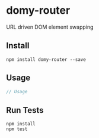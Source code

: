 # domy-router
 
URL driven DOM element swapping
 
## Install
 
```
npm install domy-router --save
```
 
## Usage
 
```js
// Usage
```
 
## Run Tests
 
```
npm install
npm test
```